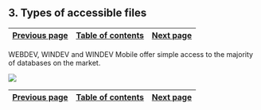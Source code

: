 
## 3. Types of accessible files
			

| [Previous page](../Concepts_WB/1410087420.md) | [Table of contents](../Concepts_WB/1410087102.md) | [Next page](../Concepts_WB/1410087424.md) |
| --- | --- | --- |



<a name="NOTE1"></a>
<a name="NOTE1_1"></a>
WEBDEV, WINDEV and WINDEV Mobile offer simple access to the majority of databases on the market. 

![](https://doc.pcsoft.fr/en-US/images/image.awp?langid=3&name=Acces%20universel%20aux%20donnees%20-%2026.gif&type=thumb)


| [Previous page](../Concepts_WB/1410087420.md) | [Table of contents](../Concepts_WB/1410087102.md) | [Next page](../Concepts_WB/1410087424.md) |
| --- | --- | --- |




